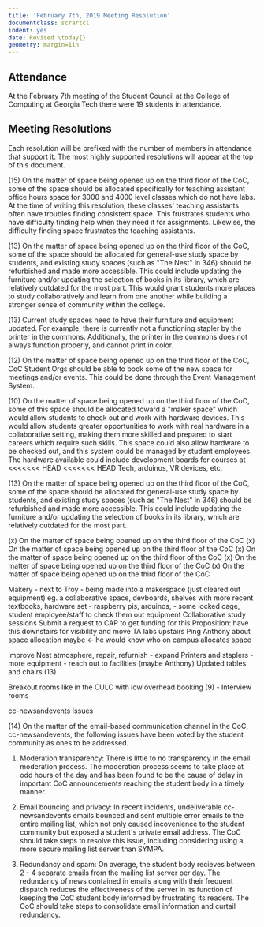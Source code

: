 ```yaml
---
title: 'February 7th, 2019 Meeting Resolution'
documentclass: scrartcl
indent: yes
date: Revised \today{}
geometry: margin=1in
---
```


## Attendance

At the February 7th meeting of the Student Council at the College of Computing at Georgia Tech there were 19 students
in attendance.

## Meeting Resolutions
Each resolution will be prefixed with the number of members in attendance that support it. The most highly supported
resolutions will appear at the top of this document.

(15) On the matter of space being opened up on the third floor of the CoC, some of the space should be allocated
specifically for teaching assistant office hours space for 3000 and 4000 level classes which do not have labs. At the
time of writing this resolution, these classes' teaching assistants often have troubles finding consistent space. This
frustrates students who have difficulty finding help when they need it for assignments. Likewise, the difficulty finding
space frustrates the teaching assistants.

(13) On the matter of space being opened up on the third floor of the CoC, some of the space should be allocated for
general-use study space by students, and existing study spaces (such as "The Nest" in 346) should be refurbished and
made more accessible. This could include updating the furniture and/or updating the selection of books in its library,
which are relatively outdated for the most part. This would grant students more places to study collaboratively and
learn from one another while building a stronger sense of community within the college.

(13) Current study spaces need to have their furniture and equipment updated. For example, there is currently not a
functioning stapler by the printer in the commons. Additionally, the printer in the commons does not always function
properly, and cannot print in color.

(12) On the matter of space being opened up on the third floor of the CoC, CoC Student Orgs should be able to book some
of the new space for meetings and/or events. This could be done through the Event Management System.

(10) On the matter of space being opened up on the third floor of the CoC, some of this space should be allocated
toward a "maker space" which would allow students to check out and work with hardware devices. This would allow
students greater opportunities to work with real hardware in a collaborative setting, making them more skilled and
prepared to start careers which require such skills. This space could also allow hardware to be checked out, and this
system could be managed by student employees. The hardware available could include development boards for courses at
<<<<<<< HEAD
<<<<<<< HEAD
Tech, arduinos, VR devices, etc.

(13) On the matter of space being opened up on the third floor of the CoC, some of the space should be allocated for
general-use study space by students, and existing study spaces (such as "The Nest" in 346) should be refurbished and
made more accessible. This could include updating the furniture and/or updating the selection of books in its library,
which are relatively outdated for the most part.

(x) On the matter of space being opened up on the third floor of the CoC
(x) On the matter of space being opened up on the third floor of the CoC
(x) On the matter of space being opened up on the third floor of the CoC
(x) On the matter of space being opened up on the third floor of the CoC
(x) On the matter of space being opened up on the third floor of the CoC

Makery - next to Troy - being made into a makerspace (just cleared out equipment) eg. a collaborative space, devboards, shelves with more recent textbooks, hardware set - raspberry pis, arduinos, - some locked cage, student employee/staff to check them out equipment
Collaborative study sessions
    Submit a request to CAP to get funding for this
    Proposition: have this downstairs for visibility and move TA labs upstairs
    Ping Anthony about space allocation maybe <- he would know who on campus allocates
    space

improve Nest atmosphere, repair, refurnish - expand
Printers and staplers - more equipment - reach out to facilities (maybe Anthony)
    Updated tables and chairs (13)

Breakout rooms like in the CULC with low overhead booking (9) - Interview rooms

cc-newsandevents Issues

(14) On the matter of the email-based communication channel in the CoC, cc-newsandevents, the following issues have been voted by the student community as ones to be addressed. 

1. Moderation transparency: There is little to no transparency in the email moderation process. The moderation process seems to take place at odd hours of the day and has been found to be the cause of delay in important CoC announcements reaching the student body in a timely manner.

2. Email bouncing and privacy: In recent incidents, undeliverable cc-newsandevents emails bounced and sent multiple error emails to the entire mailing list, which not only caused incovenience to the student community but exposed a student's private email address. The CoC should take steps to resolve this issue, including considering using a more secure mailing list server than SYMPA. 

4. Redundancy and spam: On average, the student body recieves between 2 - 4 separate emails from the mailing list server per day. The redundancy of news contained in emails along with their frequent dispatch reduces the effectiveness of the server in its function of keeping the CoC student body informed by frustrating its readers. The CoC should take steps to consolidate email information and curtail redundancy. 


